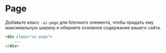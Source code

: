 <!--
core/layout/page|1
-->

# Page

Добавьте класс `.ui-page` для блочного элемента, чтобы придать ему максимальную ширину и оберните основное содержание вашего сайта.

``` html
<div class="ui-page">
    ...
</div>
```
